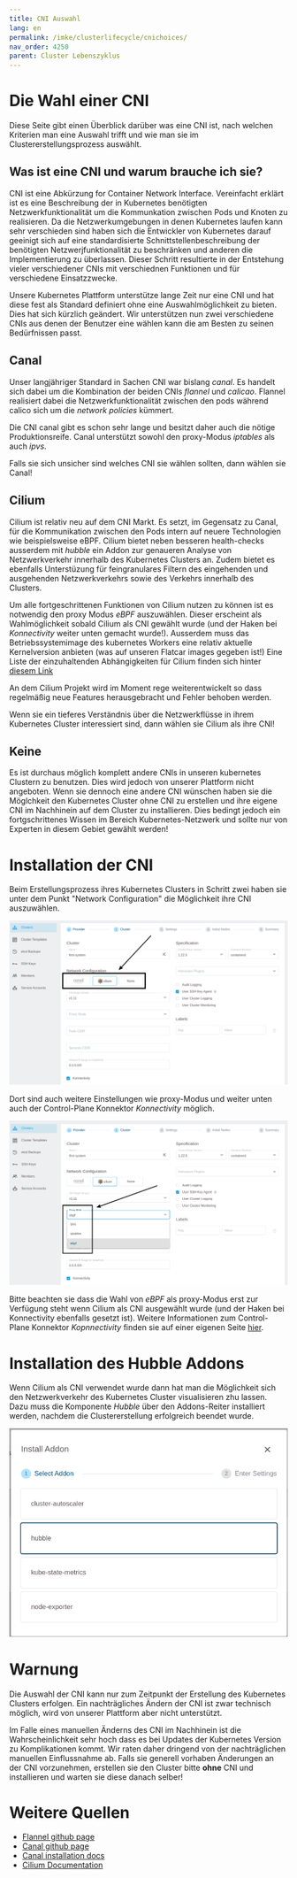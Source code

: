 ```yaml
---
title: CNI Auswahl
lang: en
permalink: /imke/clusterlifecycle/cnichoices/
nav_order: 4250
parent: Cluster Lebenszyklus
---
```


# Die Wahl einer CNI

Diese Seite gibt einen Überblick darüber was eine CNI ist, nach welchen Kriterien man eine Auswahl trifft
und wie man sie im Clustererstellungsprozess auswählt.


## Was ist eine CNI und warum brauche ich sie?

CNI ist eine Abkürzung for Container Network Interface. Vereinfacht erklärt ist es eine Beschreibung der
in Kubernetes benötigten Netzwerkfunktionalität um die Kommunkation zwischen Pods und Knoten zu realisieren.
Da die Netzwerkumgebungen in denen Kubernetes laufen kann sehr verschieden sind haben sich die Entwickler
von Kubernetes darauf geeinigt sich auf eine standardisierte Schnittstellenbeschreibung der benötigten
Netzwerjfunktionalität zu beschränken und anderen die Implementierung zu überlassen. Dieser Schritt
resultierte in der Entstehung vieler verschiedener CNIs mit verschiednen Funktionen und für verschiedene
Einsatzzwecke.

Unsere Kubernetes Plattform unterstütze lange Zeit nur eine CNI und hat diese fest als Standard definiert
ohne eine Auswahlmöglichkeit zu bieten. Dies hat sich kürzlich geändert. Wir unterstützen nun zwei
verschiedene CNIs aus denen der Benutzer eine wählen kann die am Besten zu seinen Bedürfnissen passt.


## Canal

Unser langjähriger Standard in Sachen CNI war bislang *canal*. Es handelt sich dabei um die Kombination
der beiden CNIs *flannel* und *calicao*. Flannel realisiert dabei die Netzwerkfunktionalität zwischen den
pods während calico sich um die *network policies* kümmert.

Die CNI canal gibt es schon sehr lange und besitzt daher auch die nötige Produktionsreife.
Canal unterstützt sowohl den proxy-Modus *iptables* als auch *ipvs*.

Falls sie sich unsicher sind welches CNI sie wählen sollten, dann wählen sie Canal!


## Cilium

Cilium ist relativ neu auf dem CNI Markt. Es setzt, im Gegensatz zu Canal, für die Kommunikation zwischen
den Pods intern auf neuere Technologien wie beispielsweise eBPF. Cilium bietet neben besseren health-checks
ausserdem mit *hubble* ein Addon zur genaueren Analyse von Netzwerkverkehr innerhalb des Kubernetes
Clusters an. Zudem bietet es ebenfalls Unterstüzung für feingranulares Filtern des eingehenden und ausgehenden
Netzwerkverkehrs sowie des Verkehrs innerhalb des Clusters.

Um alle fortgeschrittenen Funktionen von Cilium nutzen zu können ist es notwendig den proxy Modus
*eBPF* auszuwählen. Dieser erscheint als Wahlmöglichkeit sobald Cilium als CNI gewählt wurde (und der
Haken bei *Konnectivity* weiter unten gemacht wurde!). Ausserdem muss das Betriebssystemimage des
kubernetes Workers eine relativ aktuelle Kernelversion anbieten (was auf unseren Flatcar images
gegeben ist!) Eine Liste der einzuhaltenden Abhängigkeiten für Cilium finden sich hinter
[diesem Link](https://docs.cilium.io/en/stable/operations/system_requirements/)

An dem Cilium Projekt wird im Moment rege weiterentwickelt so dass regelmäßig neue Features herausgebracht
und Fehler behoben werden.

Wenn sie ein tieferes Verständnis über die Netzwerkflüsse in ihrem Kubernetes Cluster interessiert sind,
dann wählen sie Cilium als ihre CNI!


## Keine

Es ist durchaus möglich komplett andere CNIs in unseren kubernetes Clustern zu benutzen. Dies wird jedoch
von unserer Plattform nicht angeboten. Wenn sie dennoch eine andere CNI wünschen haben sie die Möglchkeit
den Kubernetes Cluster ohne CNI zu erstellen und ihre eigene CNI im Nachhinein auf dem Cluster zu installieren.
Dies bedingt jedoch ein fortgschrittenes Wissen im Bereich Kubernetes-Netzwerk und sollte nur von Experten
in diesem Gebiet gewählt werden!


# Installation der CNI

Beim Erstellungsprozess ihres Kubernetes Clusters in Schritt zwei haben sie unter dem Punkt "Network
Configuration" die Möglichkeit ihre CNI auszuwählen. 

![choose CNI](choosing_cni.png)

Dort sind auch weitere Einstellungen wie proxy-Modus und weiter unten auch der Control-Plane Konnektor
*Konnectivity* möglich.

![choose proxy](choosing_proxy_mode.png)

Bitte beachten sie dass die Wahl von *eBPF* als proxy-Modus erst zur Verfügung steht wenn Cilium als
CNI ausgewählt wurde (und der Haken bei Konnectivity ebenfalls gesetzt ist). Weitere Informationen
zum Control-Plane Konnektor *Kopnnectivity* finden sie auf einer eigenen Seite
[hier](/imke/clusterlifecycle/control-plane-connector).

# Installation des Hubble Addons

Wenn Cilium als CNI verwendet wurde dann hat man die Möglichkeit sich den Netzwerkverkehr des
Kubernetes Cluster visualisieren zhu lassen. Dazu muss die Komponente *Hubble* über den Addons-Reiter
installiert werden, nachdem die Clustererstellung erfolgreich beendet wurde.

![install hubble](installing_hubble_addon.png)



# Warnung

Die Auswahl der CNI kann nur zum Zeitpunkt der Erstellung des Kubernetes Clusters erfolgen. Ein nachträgliches
Ändern der CNI ist zwar technisch möglich, wird von unserer Plattform aber nicht unterstützt.

Im Falle eines manuellen Änderns des CNI im Nachhinein ist die Wahrscheinlichkeit sehr hoch dass es bei Updates
der Kubernetes Version zu Komplikationen kommt. Wir raten daher dringend von der nachträglichen manuellen
Einflussnahme ab. Falls sie generell vorhaben Änderungen an der CNI vorzunehmen, erstellen sie den Cluster
bitte **ohne** CNI und installieren und warten sie diese danach selber!


# Weitere Quellen

* [Flannel github page](https://github.com/flannel-io/flannel)
* [Canal github page](https://github.com/projectcalico/canal)
* [Canal installation docs](https://projectcalico.docs.tigera.io/getting-started/kubernetes/flannel/flannel)
* [Cilium Documentation](https://docs.cilium.io/de/stable/)
